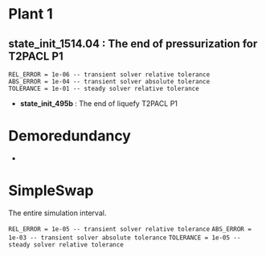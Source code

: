 # Plant 1

## state_init_1514.04 : The end of pressurization for T2PACL P1 

	REL_ERROR = 1e-06 -- transient solver relative tolerance
	ABS_ERROR = 1e-04 -- transient solver absolute tolerance
	TOLERANCE = 1e-01 -- steady solver relative tolerance
	
- **state_init_495b** : The end of liquefy T2PACL P1

# Demoredundancy

- 
# SimpleSwap

The entire simulation interval.

`REL_ERROR = 1e-05 -- transient solver relative tolerance`
`ABS_ERROR = 1e-03 -- transient solver absolute tolerance`
`TOLERANCE = 1e-05 -- steady solver relative tolerance`
